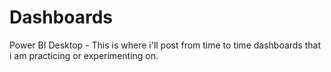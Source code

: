 # Dashboards
Power BI Desktop -
This is where i'll post from time to time dashboards that i am practicing or experimenting on.

